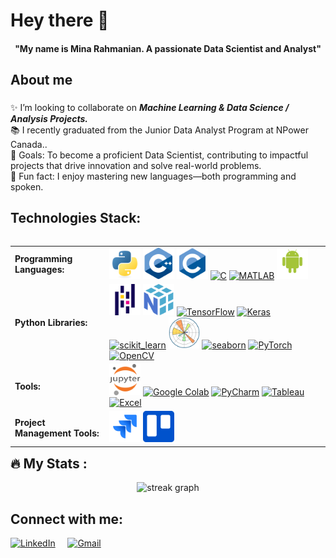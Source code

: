<h1 align="left">Hey there 👋</h1>
<h4 align="center">"My name is Mina Rahmanian. A passionate Data Scientist and Analyst"</h4>

###

<h2 align="left">About me</h2>

###

<p align="left">✨ I’m looking to collaborate on <strong><em>Machine Learning & Data Science / Analysis Projects.</em></strong><br> 📚  I recently graduated from the Junior Data Analyst Program at NPower Canada.. <br>🎯 Goals: To become a proficient Data Scientist, contributing to impactful projects that drive innovation and solve real-world problems.<br>🎲 Fun fact: I enjoy mastering new languages—both programming and spoken. </p>

###

<h2 align="left">Technologies Stack:</h2>

<table align="left">
  <tr>
    <td><strong>Programming Languages:</strong></td>
    <td>
      <a href="https://www.python.org" target="_blank" rel="noreferrer"><img src="https://raw.githubusercontent.com/devicons/devicon/master/icons/python/python-original.svg" alt="Python" width="50" height="50"/></a>
      <a href="https://www.w3schools.com/cpp/" target="_blank" rel="noreferrer"><img src="https://raw.githubusercontent.com/devicons/devicon/master/icons/cplusplus/cplusplus-original.svg" alt="C++" width="50" height="50"/></a>
      <a href="https://www.cprogramming.com/" target="_blank" rel="noreferrer"><img src="https://raw.githubusercontent.com/devicons/devicon/master/icons/c/c-original.svg" alt="C" width="50" height="50"/></a>
      <a href="https://www.sql.org/" target="_blank" rel="noreferrer"><img src="https://cdn-icons-png.freepik.com/256/4248/4248443.png?semt=ais_hybrid" alt="C" width="50" height="50"/></a>
      <a href="https://www.mathworks.com/" target="_blank" rel="noreferrer"><img src="https://upload.wikimedia.org/wikipedia/commons/2/21/Matlab_Logo.png" alt="MATLAB" width="40" height="40"/></a>
      <a href="https://developer.android.com" target="_blank" rel="noreferrer"><img src="https://raw.githubusercontent.com/devicons/devicon/master/icons/android/android-original-wordmark.svg" alt="Android" width="50" height="50"/></a>  
    </td>
  </tr>
  <tr>
    <td><strong>Python Libraries:</strong></td>
    <td>
      <a href="https://pandas.pydata.org/" target="_blank" rel="noreferrer"><img src="https://raw.githubusercontent.com/devicons/devicon/2ae2a900d2f041da66e950e4d48052658d850630/icons/pandas/pandas-original.svg" alt="pandas" width="50" height="50"/></a>
      <a href="https://numpy.org/" target="_blank" rel="noreferrer"><img src="https://raw.githubusercontent.com/devicons/devicon/2ae2a900d2f041da66e950e4d48052658d850630/icons/numpy/numpy-original.svg" alt="NumPy" width="50" height="50"/></a>
      <a href="https://www.tensorflow.org" target="_blank" rel="noreferrer"><img src="https://www.vectorlogo.zone/logos/tensorflow/tensorflow-icon.svg" alt="TensorFlow" width="50" height="50"/></a>
      <a href="https://keras.io/" target="_blank" rel="noreferrer"><img src="https://upload.wikimedia.org/wikipedia/commons/thumb/a/ae/Keras_logo.svg/1200px-Keras_logo.svg.png" alt="Keras" width="50" height="50"/></a>
      <a href="https://scikit-learn.org/" target="_blank" rel="noreferrer"><img src="https://upload.wikimedia.org/wikipedia/commons/0/05/Scikit_learn_logo_small.svg" alt="scikit_learn" width="50" height="50"/></a>
      <a href="https://matplotlib.org/" target="_blank" rel="noreferrer"><img src="https://raw.githubusercontent.com/devicons/devicon/master/icons/matplotlib/matplotlib-original.svg" alt="Matplotlib" width="50" height="50"/></a>
      <a href="https://seaborn.pydata.org/" target="_blank" rel="noreferrer"><img src="https://seaborn.pydata.org/_images/logo-mark-lightbg.svg" alt="seaborn" width="40" height="40"/></a>
      <a href="https://pytorch.org/" target="_blank" rel="noreferrer"><img src="https://www.vectorlogo.zone/logos/pytorch/pytorch-icon.svg" alt="PyTorch" width="50" height="50"/></a>
      <a href="https://opencv.org/" target="_blank" rel="noreferrer"><img src="https://www.vectorlogo.zone/logos/opencv/opencv-icon.svg" alt="OpenCV" width="40" height="40"/></a>
    </td>
  </tr>
  <tr>
    <td><strong>Tools:</strong></td>
    <td>
      <a href="https://jupyter.org/" target="_blank" rel="noreferrer"><img src="https://raw.githubusercontent.com/devicons/devicon/master/icons/jupyter/jupyter-original-wordmark.svg" alt="Jupyter Notebooks" width="50" height="50"/></a>
      <a href="https://colab.research.google.com/" target="_blank" rel="noreferrer"><img src="https://colab.research.google.com/img/colab_favicon_256px.png" alt="Google Colab" width="50" height="50"/></a>
      <a href="https://www.jetbrains.com/pycharm/" target="_blank" rel="noreferrer"><img src="https://img.icons8.com/color/452/pycharm.png" alt="PyCharm" width="50" height="50"/></a>
      <a href="https://www.tableau.com/" target="_blank" rel="noreferrer"><img src="https://img.icons8.com/color/452/tableau-software.png" alt="Tableau" width="50" height="50"/></a>
      <a href="https://www.microsoft.com/en-us/microsoft-365/excel" target="_blank" rel="noreferrer"><img src="https://img.icons8.com/color/452/microsoft-excel-2019--v1.png" alt="Excel" width="50" height="50"/></a>
    </td>
  </tr>
  <tr>
    <td><strong>Project Management Tools:</strong></td>
    <td>
      <a href="https://www.atlassian.com/software/jira" target="_blank" rel="noreferrer"><img src="https://raw.githubusercontent.com/devicons/devicon/master/icons/jira/jira-original.svg" alt="Jira" width="50" height="50"/></a>
      <a href="https://trello.com/" target="_blank" rel="noreferrer"><img src="https://raw.githubusercontent.com/devicons/devicon/master/icons/trello/trello-plain.svg" alt="Trello" width="50" height="50"/></a>
    </td>
  </tr>
</table>

  
<br><br>



###
<br><br><br><br><br><br><br><br><br><br>
<h2 align="left">🔥   My Stats :</h2>

<div align="center">
  <img src="https://streak-stats.demolab.com?user=maurodesouza&locale=en&mode=daily&theme=dark&hide_border=false&border_radius=5&order=3" height="220" alt="streak graph"  />
</div>


###



<h2 align="left">Connect with me:</h2>
<p align="left">
  <a href="https://linkedin.com/in/https://www.linkedin.com/in/mina-rahmaniansh/" target="_blank"><img src="https://raw.githubusercontent.com/rahuldkjain/github-profile-readme-generator/master/src/images/icons/Social/linked-in-alt.svg" alt="LinkedIn" height="30" width="30" /></a>
  &nbsp;&nbsp;&nbsp;
  <a href="mailto:mina.rahmaniansh@gmail.com" target="_blank" rel="noreferrer"><img src="https://img.icons8.com/color/452/gmail.png" alt="Gmail" height="30" width="30"/></a>
</p>

###


